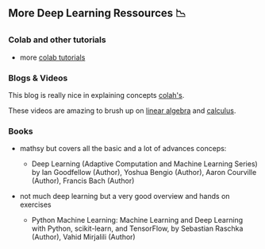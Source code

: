 ## More Deep Learning Ressources :chart_with_downwards_trend:


### Colab and other tutorials

* more [colab tutorials](https://colab.research.google.com/notebooks/welcome.ipynb#scrollTo=-Rh3-Vt9Nev9)

### Blogs & Videos

This blog is really nice in explaining concepts [colah's](https://colah.github.io/).

These videos are amazing to brush up on [linear algebra](https://www.youtube.com/watch?v=fNk_zzaMoSs&list=PLZHQObOWTQDPD3MizzM2xVFitgF8hE_ab) 
and [calculus](https://www.youtube.com/watch?v=WUvTyaaNkzM&list=PLZHQObOWTQDMsr9K-rj53DwVRMYO3t5Yr). 


### Books
* mathsy but covers all the basic and a lot of advances conceps:
  * Deep Learning (Adaptive Computation and Machine Learning Series) by Ian Goodfellow (Author), Yoshua Bengio (Author), Aaron Courville (Author), Francis Bach (Author) 

* not much deep learning but a very good overview and hands on exercises
  * Python Machine Learning: Machine Learning and Deep Learning with Python, scikit-learn, and TensorFlow, by Sebastian Raschka (Author), Vahid Mirjalili (Author) 
